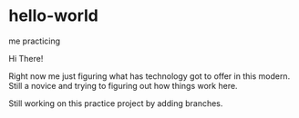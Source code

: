 # hello-world
me practicing

Hi There!

Right now me just figuring what has technology got to offer in this modern. Still a novice and trying to figuring out how things work here.

Still working on this practice project by adding branches.
